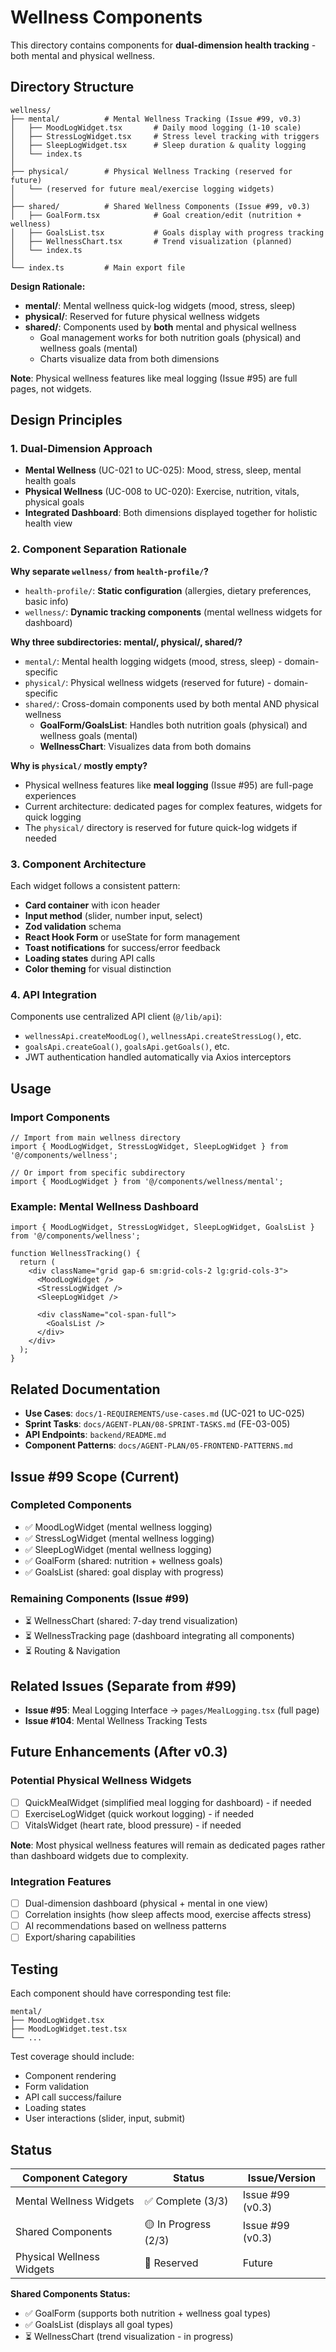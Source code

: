 # Wellness Components

This directory contains components for **dual-dimension health tracking** - both mental and physical wellness.

## Directory Structure

```
wellness/
├── mental/          # Mental Wellness Tracking (Issue #99, v0.3)
│   ├── MoodLogWidget.tsx       # Daily mood logging (1-10 scale)
│   ├── StressLogWidget.tsx     # Stress level tracking with triggers
│   ├── SleepLogWidget.tsx      # Sleep duration & quality logging
│   └── index.ts
│
├── physical/        # Physical Wellness Tracking (reserved for future)
│   └── (reserved for future meal/exercise logging widgets)
│
├── shared/          # Shared Wellness Components (Issue #99, v0.3)
│   ├── GoalForm.tsx            # Goal creation/edit (nutrition + wellness)
│   ├── GoalsList.tsx           # Goals display with progress tracking
│   ├── WellnessChart.tsx       # Trend visualization (planned)
│   └── index.ts
│
└── index.ts         # Main export file
```

**Design Rationale:**

- **mental/**: Mental wellness quick-log widgets (mood, stress, sleep)
- **physical/**: Reserved for future physical wellness widgets
- **shared/**: Components used by **both** mental and physical wellness
  - Goal management works for both nutrition goals (physical) and wellness goals (mental)
  - Charts visualize data from both dimensions

**Note**: Physical wellness features like meal logging (Issue #95) are full pages, not widgets.

## Design Principles

### 1. Dual-Dimension Approach

- **Mental Wellness** (UC-021 to UC-025): Mood, stress, sleep, mental health goals
- **Physical Wellness** (UC-008 to UC-020): Exercise, nutrition, vitals, physical goals
- **Integrated Dashboard**: Both dimensions displayed together for holistic health view

### 2. Component Separation Rationale

**Why separate `wellness/` from `health-profile/`?**

- `health-profile/`: **Static configuration** (allergies, dietary preferences, basic info)
- `wellness/`: **Dynamic tracking components** (mental wellness widgets for dashboard)

**Why three subdirectories: mental/, physical/, shared/?**

- `mental/`: Mental health logging widgets (mood, stress, sleep) - domain-specific
- `physical/`: Physical wellness widgets (reserved for future) - domain-specific
- `shared/`: Cross-domain components used by both mental AND physical wellness
  - **GoalForm/GoalsList**: Handles both nutrition goals (physical) and wellness goals (mental)
  - **WellnessChart**: Visualizes data from both domains

**Why is `physical/` mostly empty?**

- Physical wellness features like **meal logging** (Issue #95) are full-page experiences
- Current architecture: dedicated pages for complex features, widgets for quick logging
- The `physical/` directory is reserved for future quick-log widgets if needed

### 3. Component Architecture

Each widget follows a consistent pattern:

- **Card container** with icon header
- **Input method** (slider, number input, select)
- **Zod validation** schema
- **React Hook Form** or useState for form management
- **Toast notifications** for success/error feedback
- **Loading states** during API calls
- **Color theming** for visual distinction

### 4. API Integration

Components use centralized API client (`@/lib/api`):

- `wellnessApi.createMoodLog()`, `wellnessApi.createStressLog()`, etc.
- `goalsApi.createGoal()`, `goalsApi.getGoals()`, etc.
- JWT authentication handled automatically via Axios interceptors

## Usage

### Import Components

```tsx
// Import from main wellness directory
import { MoodLogWidget, StressLogWidget, SleepLogWidget } from '@/components/wellness';

// Or import from specific subdirectory
import { MoodLogWidget } from '@/components/wellness/mental';
```

### Example: Mental Wellness Dashboard

```tsx
import { MoodLogWidget, StressLogWidget, SleepLogWidget, GoalsList } from '@/components/wellness';

function WellnessTracking() {
  return (
    <div className="grid gap-6 sm:grid-cols-2 lg:grid-cols-3">
      <MoodLogWidget />
      <StressLogWidget />
      <SleepLogWidget />

      <div className="col-span-full">
        <GoalsList />
      </div>
    </div>
  );
}
```

## Related Documentation

- **Use Cases**: `docs/1-REQUIREMENTS/use-cases.md` (UC-021 to UC-025)
- **Sprint Tasks**: `docs/AGENT-PLAN/08-SPRINT-TASKS.md` (FE-03-005)
- **API Endpoints**: `backend/README.md`
- **Component Patterns**: `docs/AGENT-PLAN/05-FRONTEND-PATTERNS.md`

## Issue #99 Scope (Current)

### Completed Components

- ✅ MoodLogWidget (mental wellness logging)
- ✅ StressLogWidget (mental wellness logging)
- ✅ SleepLogWidget (mental wellness logging)
- ✅ GoalForm (shared: nutrition + wellness goals)
- ✅ GoalsList (shared: goal display with progress)

### Remaining Components (Issue #99)

- ⏳ WellnessChart (shared: 7-day trend visualization)
- ⏳ WellnessTracking page (dashboard integrating all components)
- ⏳ Routing & Navigation

## Related Issues (Separate from #99)

- **Issue #95**: Meal Logging Interface → `pages/MealLogging.tsx` (full page)
- **Issue #104**: Mental Wellness Tracking Tests

## Future Enhancements (After v0.3)

### Potential Physical Wellness Widgets

- [ ] QuickMealWidget (simplified meal logging for dashboard) - if needed
- [ ] ExerciseLogWidget (quick workout logging) - if needed
- [ ] VitalsWidget (heart rate, blood pressure) - if needed

**Note**: Most physical wellness features will remain as dedicated pages rather than dashboard widgets due to complexity.

### Integration Features

- [ ] Dual-dimension dashboard (physical + mental in one view)
- [ ] Correlation insights (how sleep affects mood, exercise affects stress)
- [ ] AI recommendations based on wellness patterns
- [ ] Export/sharing capabilities

## Testing

Each component should have corresponding test file:

```
mental/
├── MoodLogWidget.tsx
├── MoodLogWidget.test.tsx
└── ...
```

Test coverage should include:

- Component rendering
- Form validation
- API call success/failure
- Loading states
- User interactions (slider, input, submit)

## Status

| Component Category        | Status               | Issue/Version    |
| ------------------------- | -------------------- | ---------------- |
| Mental Wellness Widgets   | ✅ Complete (3/3)    | Issue #99 (v0.3) |
| Shared Components         | 🟡 In Progress (2/3) | Issue #99 (v0.3) |
| Physical Wellness Widgets | 📝 Reserved          | Future           |

**Shared Components Status:**

- ✅ GoalForm (supports both nutrition + wellness goal types)
- ✅ GoalsList (displays all goal types)
- ⏳ WellnessChart (trend visualization - in progress)
